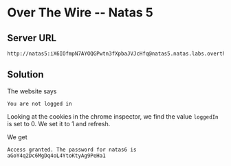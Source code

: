 # Over The Wire -- Natas 5

## Server URL
```
http://natas5:iX6IOfmpN7AYOQGPwtn3fXpbaJVJcHfq@natas5.natas.labs.overthewire.org
```

## Solution
The website says
```
You are not logged in
```

Looking at the cookies in the chrome inspector, we find the value `loggedIn` is set to 0.
We set it to 1 and refresh.

We get
```
Access granted. The password for natas6 is aGoY4q2Dc6MgDq4oL4YtoKtyAg9PeHa1
```
